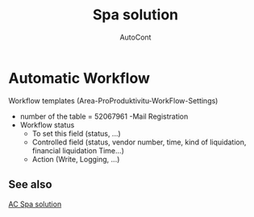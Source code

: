 ﻿---
    title: "Spa solution"
    author: AutoCont
    ms.date: 04/30/2018
    ms.topic: article
    ms.prod: dynamics-nav-2017
    ms.contentlocale: en
    ms.lasthandoff: 04/30/2018
---

# Automatic Workflow

Workflow templates (Area-ProProduktivitu-WorkFlow-Settings)
-	number of the table = 52067961 -Mail Registration
-	Workflow status	
	- 	To set this field (status, ...) 
	- 	Controlled field (status, vendor number, time, kind of liquidation, financial liquidation Time...)
	- 	Action (Write, Logging, ...) 



## <a name="see-also"></a>See also
[AC Spa solution](ac-spa-solution.md)